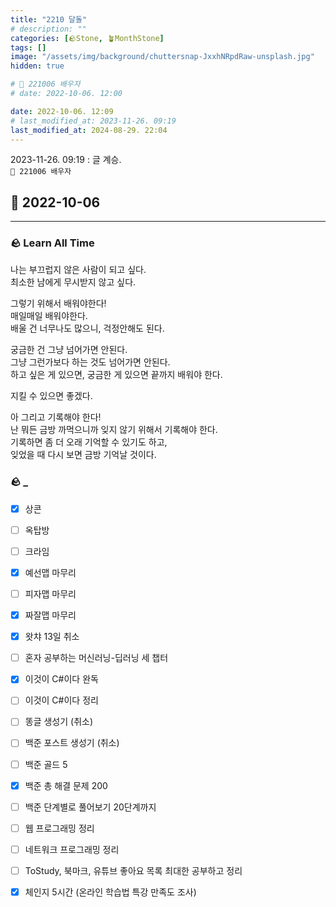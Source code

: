 ```yaml
---
title: "2210 달돌"
# description: ""
categories: [🪨Stone, 🪴MonthStone]
tags: []
image: "/assets/img/background/chuttersnap-JxxhNRpdRaw-unsplash.jpg"
hidden: true

# 🌱 221006 배우자
# date: 2022-10-06. 12:00

date: 2022-10-06. 12:09
# last_modified_at: 2023-11-26. 09:19
last_modified_at: 2024-08-29. 22:04
---
```


2023-11-26. 09:19 : 글 계승.  
`🌱 221006 배우자`  

## 🗿 2022-10-06

---

### 🪨 Learn All Time

나는 부끄럽지 않은 사람이 되고 싶다.  
최소한 남에게 무시받지 않고 싶다.  

그렇기 위해서 배워야한다!  
매일매일 배워야한다.  
배울 건 너무나도 많으니, 걱정안해도 된다.  

궁금한 건 그냥 넘어가면 안된다.  
그냥 그런가보다 하는 것도 넘어가면 안된다.  
하고 싶은 게 있으면, 궁금한 게 있으면 끝까지 배워야 한다.  

지킬 수 있으면 좋겠다.  

아 그리고 기록해야 한다!  
난 뭐든 금방 까먹으니까 잊지 않기 위해서 기록해야 한다.  
기록하면 좀 더 오래 기억할 수 있기도 하고,  
잊었을 때 다시 보면 금방 기억날 것이다.  

### 🪨 _

- [x] 상콘
- [ ] 옥탑방
- [ ] 크라임  

- [x] 예선맵 마무리
- [ ] 피자맵 마무리
- [x] 짜잘맵 마무리  

- [x] 왓챠 13일 취소  

- [ ] 혼자 공부하는 머신러닝-딥러닝 세 챕터
- [x] 이것이 C#이다 완독
- [ ] 이것이 C#이다 정리  

- [ ] 똥글 생성기 (취소)
- [ ] 백준 포스트 생성기 (취소)  

- [ ] 백준 골드 5
- [x] 백준 총 해결 문제 200
- [ ] 백준 단계별로 풀어보기 20단계까지  

- [ ] 웹 프로그래밍 정리
- [ ] 네트워크 프로그래밍 정리  

- [ ] ToStudy, 북마크, 유튜브 좋아요 목록 최대한 공부하고 정리  

- [x] 체인지 5시간 (온라인 학습법 특강 만족도 조사)  
